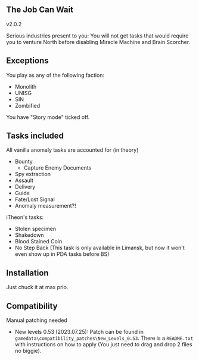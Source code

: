## The Job Can Wait  
v2.0.2

Serious industries present to you: You will not get tasks that would require you to venture North before disabling Miracle Machine and Brain Scorcher.

## Exceptions
You play as any of the following faction:
- Monolith
- UNISG
- SIN
- Zombified

You have "Story mode" ticked off.

## Tasks included
All vanilla anomaly tasks are accounted for (in theory)
- Bounty
  - Capture Enemy Documents
- Spy extraction
- Assault
- Delivery
- Guide
- Fate/Lost Signal
- Anomaly measurement?!

iTheon's tasks:
- Stolen specimen
- Shakedown
- Blood Stained Coin
- No Step Back (This task is only available in Limansk, but now it won't even show up in PDA tasks before BS)

## Installation
Just chuck it at max prio.

## Compatibility
Manual patching needed
- New levels 0.53 (2023.07.25): Patch can be found in `gamedata\compatibility_patches\New_Levels_0.53`. There is a `README.txt` with instructions on how to apply (You just need to drag and drop 2 files no biggie).
